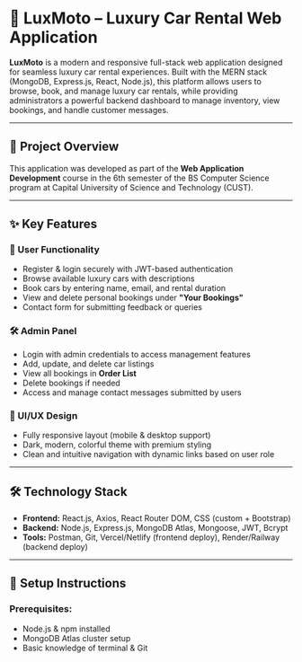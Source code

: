 # 🚗 LuxMoto – Luxury Car Rental Web Application

**LuxMoto** is a modern and responsive full-stack web application designed for seamless luxury car rental experiences. Built with the MERN stack (MongoDB, Express.js, React, Node.js), this platform allows users to browse, book, and manage luxury car rentals, while providing administrators a powerful backend dashboard to manage inventory, view bookings, and handle customer messages.

---

## 📌 Project Overview

This application was developed as part of the **Web Application Development** course in the 6th semester of the BS Computer Science program at Capital University of Science and Technology (CUST).

---

## ✨ Key Features

### 👤 User Functionality
- Register & login securely with JWT-based authentication
- Browse available luxury cars with descriptions
- Book cars by entering name, email, and rental duration
- View and delete personal bookings under **"Your Bookings"**
- Contact form for submitting feedback or queries

### 🛠️ Admin Panel
- Login with admin credentials to access management features
- Add, update, and delete car listings
- View all bookings in **Order List**
- Delete bookings if needed
- Access and manage contact messages submitted by users

### 🎨 UI/UX Design
- Fully responsive layout (mobile & desktop support)
- Dark, modern, colorful theme with premium styling
- Clean and intuitive navigation with dynamic links based on user role

---

## 🛠️ Technology Stack

- **Frontend:** React.js, Axios, React Router DOM, CSS (custom + Bootstrap)
- **Backend:** Node.js, Express.js, MongoDB Atlas, Mongoose, JWT, Bcrypt
- **Tools:** Postman, Git, Vercel/Netlify (frontend deploy), Render/Railway (backend deploy)

---

## 🚀 Setup Instructions

### Prerequisites:
- Node.js & npm installed
- MongoDB Atlas cluster setup
- Basic knowledge of terminal & Git
